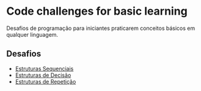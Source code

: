 # Code challenges for basic learning
Desafios de programação para iniciantes praticarem conceitos básicos em qualquer linguagem.

## Desafios

- [Estruturas Sequenciais](https://github.com/f5-nascimento/code-challenges-for-basic-learning/blob/main/Estruturas%20Sequenciais)
- [Estruturas de Decisão](https://github.com/f5-nascimento/code-challenges-for-basic-learning/blob/main/Estruturas%20de%20Decis%C3%A3o)
- [Estruturas de Repetição]()
